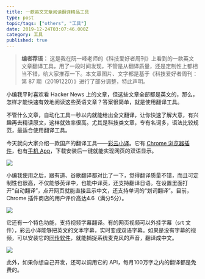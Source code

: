 ```yaml
---
title: 一款英文文章阅读翻译精品工具
type: post
topic/tags: ["others", "工具"]
date: 2019-12-24T03:07:46.000Z
category: 工具
published: true
---
```


> **编者荐语：**
> 这是我在阮一峰老师的《科技爱好者周刊》上看到的一款英文文章翻译工具，用了一段时间发现，不管是从翻译质量，还是定制性上都相当不错，给大家推荐一下。本文章图片、文字都是基于《科技爱好者周刊：第 87 期（20191220）》进行了部分调整，特此声明。


小编我平时喜欢看 Hacker News 上的文章，但这些文章全部都是英文的，那么，怎样才能快速有效地阅读这些英语文章？答案很简单，就是使用翻译工具。

不管什么文章，自动化工具一秒以内就能给出全文翻译，让你快速了解大意，有兴趣再去精读原文，这样就效率很高。尤其是科技类文章，专有名词多，语法比较规范，最适合使用翻译工具。

今天就向大家介绍一款国产的翻译工具——[彩云小译](https://fanyi.caiyunapp.com/#/web)。它有 [Chrome 浏览器插件](https://fanyi.caiyunapp.com/#/web)，也有[手机 App](https://fanyi.caiyunapp.com/#/app)，下载安装后一键就能实现网页的双语显示。

![](https://qiniu.bioinit.com/yuque/0/2019/jpeg/84141/1576806703021-28201729-e438-43d8-a2be-1a2e9a4522d0.jpeg?x-oss-process=image/resize,w_746#align=left&display=inline&height=466&originHeight=466&originWidth=746&status=done&style=none&width=746)

小编我使用之后，跟有道、谷歌翻译都对比了一下，觉得翻译质量不错，而且可定制性也很高，不仅能够英译中，也能中译英，还支持翻译日语。在设置里面打开“自动翻译”，点开网页就能直接显示中文，还支持单词的“划词翻译”。目前，Chrome 插件商店的用户评价高达4.6（满分5分）。

![](https://qiniu.bioinit.com/yuque/0/2019/jpeg/84141/1576806703329-32716f94-e21c-401a-896e-5487c460d4eb.jpeg?x-oss-process=image/resize,w_746#align=left&display=inline&height=466&originHeight=466&originWidth=746&status=done&style=none&width=746)

它还有一个特色功能，支持视频字幕翻译。有的网页视频可以外挂字幕（srt 文件），彩云小译能够把英文的文本字幕，实时变成双语字幕。如果是没有字幕的视频，可以安装它的[同传软件](https://www.caiyunapp.com/interpretation/)，就能捕捉系统麦克风的声音，翻译成中文。

![](https://qiniu.bioinit.com/yuque/0/2019/jpeg/84141/1576806703485-b862cb7e-fdc0-48cf-97e5-301ce6a9f31e.jpeg?x-oss-process=image/resize,w_746#align=left&display=inline&height=419&originHeight=419&originWidth=746&status=done&style=none&width=746)

此外，如果你想自己开发，还可以调用它的 API，每月100万字之内的翻译都是免费的。
